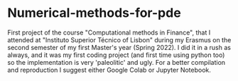 # Numerical-methods-for-pde
First project of the course "Computational methods in Finance", that I attended at "Instituto Superior Técnico of Lisbon" during my Erasmus on the second semester of my first Master's year (Spring 2022).  I did it in a rush as always, and it was my first coding project (and first time using python too)  so the implementation is very 'paleolitic' and ugly.
For a better compilation and reproduction I suggest either Google Colab or Jupyter Notebook.
